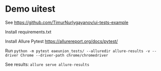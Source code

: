 # Demo uitest
See https://github.com/TimurNurlygayanov/ui-tests-example

Install requirements.txt

Install Allure Pytest https://allurereport.org/docs/pytest/

Run ```python -m pytest eaeunion_tests/ --alluredir allure-results -v --driver Chrome --driver-path chrome/chromedriver```

See results: ```allure serve allure-results```